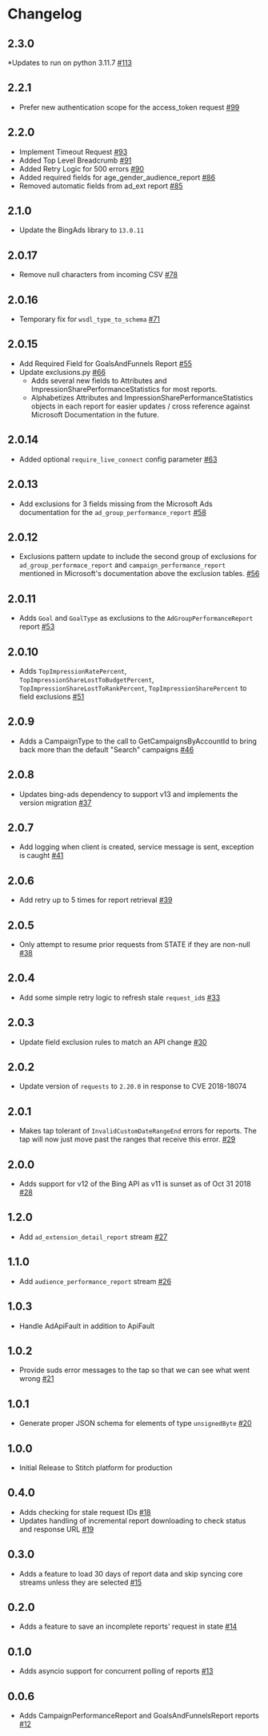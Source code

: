 # Changelog

## 2.3.0
  *Updates to run on python 3.11.7 [#113](https://github.com/singer-io/tap-bing-ads/pull/113)

## 2.2.1
  * Prefer new authentication scope for the access_token request [#99](https://github.com/singer-io/tap-bing-ads/pull/99)

## 2.2.0
  * Implement Timeout Request [#93](https://github.com/singer-io/tap-bing-ads/pull/93)
  * Added Top Level Breadcrumb [#91](https://github.com/singer-io/tap-bing-ads/pull/91)
  * Added Retry Logic for 500 errors [#90](https://github.com/singer-io/tap-bing-ads/pull/90)
  * Added required fields for age_gender_audience_report [#86](https://github.com/singer-io/tap-bing-ads/pull/86)
  * Removed automatic fields from ad_ext report [#85](https://github.com/singer-io/tap-bing-ads/pull/85)

## 2.1.0
  * Update the BingAds library to `13.0.11`

## 2.0.17
  * Remove null characters from incoming CSV [#78](https://github.com/singer-io/tap-bing-ads/pull/78)

## 2.0.16
  * Temporary fix for `wsdl_type_to_schema` [#71](https://github.com/singer-io/tap-bing-ads/pull/71)

## 2.0.15
  * Add Required Field for GoalsAndFunnels Report [#55](https://github.com/singer-io/tap-bing-ads/pull/55)
  * Update exclusions.py [#66](https://github.com/singer-io/tap-bing-ads/pull/66)
    * Adds several new fields to Attributes and ImpressionSharePerformanceStatistics for most reports.
    * Alphabetizes Attributes and ImpressionSharePerformanceStatistics objects in each report for easier updates / cross reference against Microsoft Documentation in the future.

## 2.0.14
  * Added optional `require_live_connect` config parameter [#63](https://github.com/singer-io/tap-bing-ads/pull/63)

## 2.0.13
  * Add exclusions for 3 fields missing from the Microsoft Ads documentation for the `ad_group_performance_report` [#58](https://github.com/singer-io/tap-bing-ads/pull/58)

## 2.0.12
  * Exclusions pattern update to include the second group of exclusions for `ad_group_performace_report` and `campaign_performance_report` mentioned in Microsoft's documentation above the exclusion tables. [#56](https://github.com/singer-io/tap-bing-ads/pull/56)

## 2.0.11
  * Adds `Goal` and `GoalType` as exclusions to the `AdGroupPerformanceReport` report [#53](https://github.com/singer-io/tap-bing-ads/pull/53)

## 2.0.10
  * Adds `TopImpressionRatePercent`, `TopImpressionShareLostToBudgetPercent`, `TopImpressionShareLostToRankPercent`, `TopImpressionSharePercent` to field exclusions [#51](https://github.com/singer-io/tap-bing-ads/pull/51)

## 2.0.9
  * Adds a CampaignType to the call to GetCampaignsByAccountId to bring back more than the default "Search" campaigns [#46](https://github.com/singer-io/tap-bing-ads/pull/46)

## 2.0.8
  * Updates bing-ads dependency to support v13 and implements the version migration [#37](https://github.com/singer-io/tap-bing-ads/pull/37)

## 2.0.7
  * Add logging when client is created, service message is sent, exception is caught [#41](https://github.com/singer-io/tap-bing-ads/pull/41)

## 2.0.6
  * Add retry up to 5 times for report retrieval [#39](https://github.com/singer-io/tap-bing-ads/pull/39)

## 2.0.5
  * Only attempt to resume prior requests from STATE if they are non-null [#38](https://github.com/singer-io/tap-bing-ads/pull/38/)

## 2.0.4
  * Add some simple retry logic to refresh stale `request_id`s [#33](https://github.com/singer-io/tap-bing-ads/pull/33)

## 2.0.3
  * Update field exclusion rules to match an API change [#30](https://github.com/singer-io/tap-bing-ads/pull/30)

## 2.0.2
  * Update version of `requests` to `2.20.0` in response to CVE 2018-18074

## 2.0.1
  * Makes tap tolerant of `InvalidCustomDateRangeEnd` errors for reports. The tap will now just move past the ranges that receive this error. [#29](https://github.com/singer-io/tap-bing-ads/pull/29)

## 2.0.0
  * Adds support for v12 of the Bing API as v11 is sunset as of Oct 31 2018 [#28](https://github.com/singer-io/tap-bing-ads/pull/28)

## 1.2.0
  * Add `ad_extension_detail_report` stream [#27](https://github.com/singer-io/tap-bing-ads/pull/27)

## 1.1.0
  * Add `audience_performance_report` stream [#26](https://github.com/singer-io/tap-bing-ads/pull/26)

## 1.0.3
  * Handle AdApiFault in addition to ApiFault

## 1.0.2
  * Provide suds error messages to the tap so that we can see what went wrong [#21](https://github.com/singer-io/tap-bing-ads/pull/21)

## 1.0.1
  * Generate proper JSON schema for elements of type `unsignedByte` [#20](https://github.com/singer-io/tap-bing-ads/pull/20)

## 1.0.0
  * Initial Release to Stitch platform for production

## 0.4.0
  * Adds checking for stale request IDs [#18](https://github.com/singer-io/tap-bing-ads/pull/18)
  * Updates handling of incremental report downloading to check status and response URL [#19](https://github.com/singer-io/tap-bing-ads/pull/19)

## 0.3.0
  * Adds a feature to load 30 days of report data and skip syncing core streams unless they are selected [#15](https://github.com/singer-io/tap-bing-ads/pull/15)

## 0.2.0
  * Adds a feature to save an incomplete reports' request in state [#14](https://github.com/singer-io/tap-bing-ads/pull/14)

## 0.1.0
  * Adds asyncio support for concurrent polling of reports [#13](https://github.com/singer-io/tap-bing-ads/pull/13)

## 0.0.6
  * Adds CampaignPerformanceReport and GoalsAndFunnelsReport reports [#12](https://github.com/singer-io/tap-bing-ads/pull/12)
